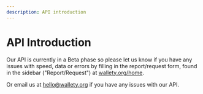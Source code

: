 ```yaml
---
description: API introduction
---
```


# API Introduction

Our API is currently in a Beta phase so please let us know if you have any issues with speed, data or errors by filling in the report/request form, found in the sidebar ("Report/Request") at [wallety.org/home](https://wallety.org/home).

Or email us at [hello@wallety.org](mailto:hello@wallety.org) if you have any issues with our API.
